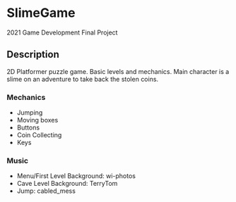 # SlimeGame
2021 Game Development Final Project

## Description
2D Platformer puzzle game. Basic levels and mechanics. Main character is a slime on an adventure to take back the stolen coins.

### Mechanics
- Jumping
- Moving boxes
- Buttons
- Coin Collecting
- Keys

### Music
- Menu/First Level Background: wi-photos
- Cave Level Background: TerryTom
- Jump: cabled_mess

